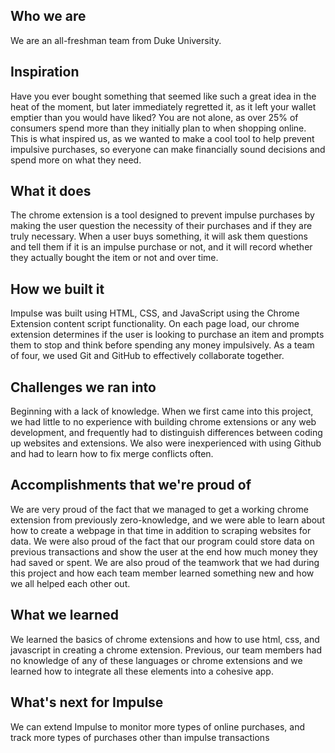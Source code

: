 ## Who we are

We are an all-freshman team from Duke University.

## Inspiration

Have you ever bought something that seemed like such a great idea in the heat of the moment, but later immediately regretted it, as it left your wallet emptier than you would have liked? You are not alone, as over 25% of consumers spend more than they initially plan to when shopping online. This is what inspired us, as we wanted to make a cool tool to help prevent impulsive purchases, so everyone can make financially sound decisions and spend more on what they need.

## What it does

The chrome extension is a tool designed to prevent impulse purchases by making the user question the necessity of their purchases and if they are truly necessary. When a user buys something, it will ask them questions and tell them if it is an impulse purchase or not, and it will record whether they actually bought the item or not and over time.

## How we built it

Impulse was built using HTML, CSS, and JavaScript using the Chrome Extension content script functionality. On each page load, our chrome extension determines if the user is looking to purchase an item and prompts them to stop and think before spending any money impulsively. As a team of four, we used Git and GitHub to effectively collaborate together.

## Challenges we ran into

Beginning with a lack of knowledge. When we first came into this project, we had little to no experience with building chrome extensions or any web development, and frequently had to distinguish differences between coding up websites and extensions. We also were inexperienced with using Github and had to learn how to fix merge conflicts often.

## Accomplishments that we're proud of

We are very proud of the fact that we managed to get a working chrome extension from previously zero-knowledge, and we were able to learn about how to create a webpage in that time in addition to scraping websites for data. We were also proud of the fact that our program could store data on previous transactions and show the user at the end how much money they had saved or spent. We are also proud of the teamwork that we had during this project and how each team member learned something new and how we all helped each other out.

## What we learned

We learned the basics of chrome extensions and how to use html, css, and javascript in creating a chrome extension. Previous, our team members had no knowledge of any of these languages or chrome extensions and we learned how to integrate all these elements into a cohesive app.

## What's next for Impulse

We can extend Impulse to monitor more types of online purchases, and track more types of purchases other than impulse transactions
